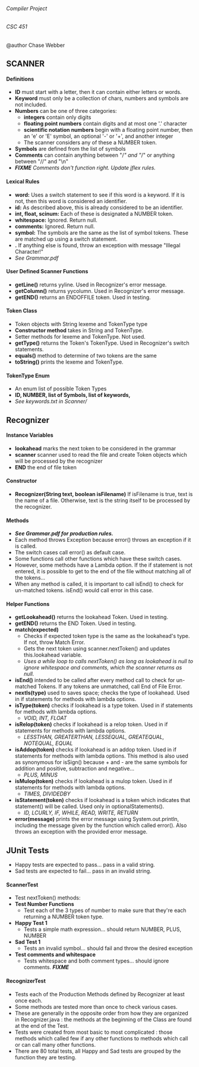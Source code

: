 ###### Compiler Project
###### CSC 451
@author Chase Webber


## SCANNER 

#### Definitions

- **ID** must start with a letter, then it can contain either letters or words. 
- **Keyword** must only be a collection of chars, numbers and symbols are not included. 
- **Numbers** can be one of three categories: 
	- **integers** contain only digits 
	- **floating point numbers** contain digits and at most one '.' character 
	- **scientific notation numbers** begin with a floating point number, then an 'e' or 'E' symbol, an optional '-' or '+', and another integer
	- The scanner considers any of these a NUMBER token. 
- **Symbols** are defined from the list of symbols
- **Comments** can contain anything between "/*" and "*/" or anything between "//" and "\n"
- ***FIXME*** _Comments don't function right. Update jflex rules._

	
#### Lexical Rules

- **word:** Uses a switch statement to see if this word is a keyword. If it is not, then this word is considered an identifier. 
- **id:** As described above, this is already considered to be an identifier. 
- **int, float, scinum:** Each of these is designated a NUMBER token. 	
- **whitespace:** Ignored. Return null. 
- **comments:** Ignored. Return null.
- **symbol:** The symbols are the same as the list of symbol tokens. These are matched up using a switch statement. 	
- **.**	If anything else is found, throw an exception with message "Illegal Character!"
- _See Grammar.pdf_

#### User Defined Scanner Functions
- **getLine()** returns yyline. Used in Recognizer's error message. 
- **getColumn()** returns yycolumn. Used in Recognizer's error message.
- **getEND()** returns an ENDOFFILE token. Used in testing.  
	
#### Token Class
- Token objects with String lexeme and TokenType type
- **Constructor method** takes in String and TokenType.
- Setter methods for lexeme and TokenType. Not used. 
- **getType()** returns the Token's TokenType. Used in Recognizer's switch statements. 
- **equals()** method to determine of two tokens are the same
- **toString()** prints the lexeme and TokenType. 

#### TokenType Enum
- An enum list of possible Token Types 
- **ID, NUMBER, list of Symbols, list of keywords,** 
- _See keywords.txt in Scanner/_

## Recognizer

#### Instance Variables
- **lookahead** marks the next token to be considered in the grammar
- **scanner** scanner used to read the file and create Token objects which will be processed by the recognizer
- **END** the end of file token

#### Constructor 
- **Recognizer(String text, boolean isFilename)** If isFilename is true, text is the name of a file. Otherwise, text is the string itself to be processed by the recognizer. 

#### Methods
- ***See Grammar.pdf for production rules.***
- Each method throws Exception because error() throws an exception if it is called. 
- The switch cases call error() as default case. 
- Some functions call other functions which have these switch cases. 
- However, some methods have a Lambda option. If the if statement is not entered, it is possible to get to the end of the file without matching all of the tokens...
- When any method is called, it is important to call isEnd() to check for un-matched tokens. isEnd() would call error in this case. 

#### Helper Functions
- **getLookahead()** returns the lookahead Token. Used in testing. 
- **getEND()** returns the END Token. Used in testing. 
- **match(expected)**
	- Checks if expected token type is the same as the lookahead's type. If not, throw Match Error.
	- Gets the next token using scanner.nextToken() and updates this.lookahead variable. 
	- _Uses a while loop to calls nextToken() as long as lookahead is null to ignore whitespace and comments, which the scanner returns as null._
- **isEnd()** intended to be called after every method call to check for un-matched Tokens. If any tokens are unmatched, call End of File Error.  
- **nextIs(type)** used to saves space; checks the type of lookahead. Used in if statements for methods with lambda options. 
- **isType(token)** checks if lookahead is a type token. Used in if statements for methods with lambda options. 
	- _VOID, INT, FLOAT_
- **isRelop(token)** checks if lookahead is a relop token. Used in if statements for methods with lambda options. 
	- _LESSTHAN, GREATERTHAN, LESSEQUAL, GREATEQUAL, NOTEQUAL, EQUAL_ 
- **isAddop(token)** checks if lookahead is an addop token. Used in if statements for methods with lambda options. This method is also used as synonymous for isSign() because + and - are the same symbols for addition and positive, subtraction and negative... 
	- _PLUS, MINUS_
- **isMulop(token)** checks if lookahead is a mulop token. Used in if statements for methods with lambda options. 
	- _TIMES, DIVIDEDBY_
- **isStatement(token)** checks if lookahead is a token which indicates that statement() will be called. Used only in optionalStatements().
	- _ID, LCURLY, IF, WHILE, READ, WRITE, RETURN_
- **error(message)** prints the error message using System.out.println, including the message given by the function which called error(). Also throws an exception with the provided error message. 
 

## JUnit Tests
- Happy tests are expected to pass... pass in a valid string. 
- Sad tests are expected to fail... pass in an invalid string. 

#### ScannerTest
- Test nextToken() methods: 
- **Test Number Functions**
	- Test each of the 3 types of number to make sure that they're each returning a NUMBER token type. 
- **Happy Test 1**
	- Tests a simple math expression... should return NUMBER, PLUS, NUMBER
- **Sad Test 1**
	- Tests an invalid symbol... should fail and throw the desired exception
- **Test comments and whitespace**
	- Tests whitespace and both comment types... should ignore comments. ***FIXME***

#### RecognizerTest
- Tests each of the Production Methods defined by Recognizer at least once each. 
- Some methods are tested more than once to check various cases. 
- These are generally in the opposite order from how they are organized in Recognizer.java : the methods at the beginning of the Class are found at the end of the Test. 
- Tests were created from most basic to most complicated : those methods which called few if any other functions to methods which call or can call many other functions.
- There are 80 total tests, all Happy and Sad tests are grouped by the function they are testing.  
